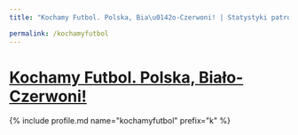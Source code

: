 ```yaml
---
title: "Kochamy Futbol. Polska, Bia\u0142o-Czerwoni! | Statystyki patronite.pl | Patromierz"

permalink: /kochamyfutbol
---
```


# [Kochamy Futbol. Polska, Biało-Czerwoni!](https://patronite.pl/kochamyfutbol)

{% include profile.md name="kochamyfutbol" prefix="k" %}
